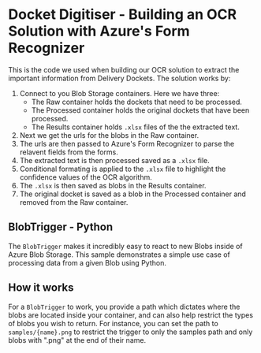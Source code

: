 # Docket Digitiser - Building an OCR Solution with Azure's Form Recognizer
This is the code we used when building our OCR solution to extract the important information from Delivery Dockets. 
The solution works by:

1. Connect to you Blob Storage containers. Here we have three:
    * The Raw container holds the dockets that need to be processed.
    * The Processed container holds the original dockets that have been processed.
    * The Results container holds `.xlsx` files of the the extracted text.
2. Next we get the urls for the blobs in the Raw container.
3. The urls are then passed to Azure's Form Recognizer to parse the relavent fields from the forms.
4. The extracted text is then processed saved as a `.xlsx` file.
5. Conditional formating is applied to the `.xlsx` file to highlight the confidence values of the OCR algorithm.
6. The `.xlsx` is then saved as blobs in the Results container. 
7. The original docket is saved as a blob in the Processed container and removed from the Raw container. 

## BlobTrigger - Python

The `BlobTrigger` makes it incredibly easy to react to new Blobs inside of Azure Blob Storage. This sample demonstrates a simple use case of processing data from a given Blob using Python.

## How it works

For a `BlobTrigger` to work, you provide a path which dictates where the blobs are located inside your container, and can also help restrict the types of blobs you wish to return. For instance, you can set the path to `samples/{name}.png` to restrict the trigger to only the samples path and only blobs with ".png" at the end of their name.
